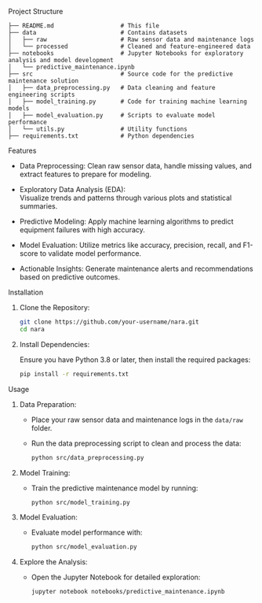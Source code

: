  

 Project Structure

```
├── README.md                   # This file
├── data                        # Contains datasets
│   ├── raw                     # Raw sensor data and maintenance logs
│   └── processed               # Cleaned and feature-engineered data
├── notebooks                   # Jupyter Notebooks for exploratory analysis and model development
│   └── predictive_maintenance.ipynb
├── src                         # Source code for the predictive maintenance solution
│   ├── data_preprocessing.py   # Data cleaning and feature engineering scripts
│   ├── model_training.py       # Code for training machine learning models
│   ├── model_evaluation.py     # Scripts to evaluate model performance
│   └── utils.py                # Utility functions
├── requirements.txt            # Python dependencies
 ```

Features

- Data Preprocessing:
  Clean raw sensor data, handle missing values, and extract features to prepare for modeling.

- Exploratory Data Analysis (EDA):  
  Visualize trends and patterns through various plots and statistical summaries.

- Predictive Modeling: 
  Apply machine learning algorithms to predict equipment failures with high accuracy.

- Model Evaluation: 
  Utilize metrics like accuracy, precision, recall, and F1-score to validate model performance.

- Actionable Insights: 
  Generate maintenance alerts and recommendations based on predictive outcomes.

Installation

1. Clone the Repository:

   ```bash
   git clone https://github.com/your-username/nara.git
   cd nara
   ```

2. Install Dependencies:

   Ensure you have Python 3.8 or later, then install the required packages:

   ```bash
   pip install -r requirements.txt
   ```

 Usage

1. Data Preparation:

   - Place your raw sensor data and maintenance logs in the `data/raw` folder.
   - Run the data preprocessing script to clean and process the data:

     ```bash
     python src/data_preprocessing.py
     ```

2. Model Training:

   - Train the predictive maintenance model by running:

     ```bash
     python src/model_training.py
     ```

3. Model Evaluation:

   - Evaluate model performance with:

     ```bash
     python src/model_evaluation.py
     ```

4. Explore the Analysis:

   - Open the Jupyter Notebook for detailed exploration:

     ```bash
     jupyter notebook notebooks/predictive_maintenance.ipynb
     ```

 
